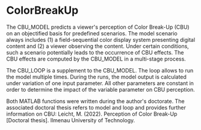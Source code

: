 # ColorBreakUp

The CBU_MODEL predicts a viewer's perception of Color Break-Up (CBU) on an objectified basis for predefined scenarios. The model scenario always includes (1) a field-sequential color display system presenting digital content and (2) a viewer observing the content. Under certain conditions, such a scenario potentially leads to the occurrence of CBU effects. The CBU effects are computed by the CBU_MODEL in a multi-stage process.

The CBU_LOOP is a supplement to the CBU_MODEL. The loop allows to run the model multiple times. During the runs, the model output is calculated under variation of one input parameter. All other parameters are constant in order to determine the impact of the variable parameter on CBU perception.

Both MATLAB functions were written during the author's doctorate. The associated doctoral thesis refers to model and loop and provides further information on CBU: Leicht, M. (2022). Perception of Color Break-Up [Doctoral thesis]. Ilmenau University of Technology.
